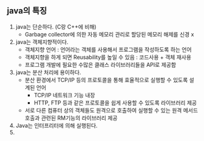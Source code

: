 ## java의 특징
1. java는 단순하다. (C랑 C++에 비해)
	- Garbage collector에 의한 자동 메모리 관리로 할당된 메모리 해제를 신경 x
2. java는 객체지향적이다.
	- 객체지향 언어 : 언어라는 객체를 사용해서 프로그램을 작성하도록 하는 언어
	- 객체지향을 하게 되면 Reusability를 높일 수 있음 : 코드사용 + 객체 재사용
	- 프로그램 개발에 필요한 수많은 클래스 라이브러리들을 API로 제공함
3. java는 분산 처리에 용이하다. 
	- 분산 환경에서 TCP/IP 등의 프로토콜을 통해 효율적으로 실행할 수 있도록 설계된 언어
		- TCP/IP 네트워크 기능 내장
		- HTTP, FTP 등과 같은 프로토콜을 쉽게 사용할 수 있도록 라이브러리 제공
	- 서로 다른 컴퓨터 상의 객체들도 원격으로 호출하여 실행할 수 있는 원격 메서드 호출과 관련된 RM기능의 라이브러리 제공
4. Java는 인터프리터에 의해 실행된다.
5. 